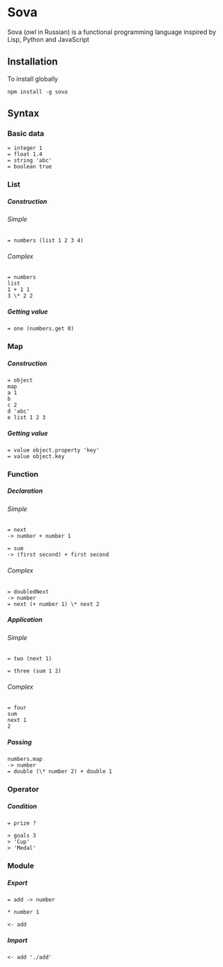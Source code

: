 # Sova

Sova (<i>owl</i> in Russian) is a functional programming language inspired by Lisp, Python and JavaScript

## Installation

To install globally

```
npm install -g sova
```

## Syntax

### Basic data

```
= integer 1
= float 1.4
= string 'abc'
= boolean true
```

### List

##### Construction

###### Simple

```
= numbers (list 1 2 3 4)
```

###### Complex

```
= numbers
list
1 + 1 1
3 \* 2 2
```

##### Getting value

```
= one (numbers.get 0)
```

### Map

##### Construction

```
= object
map
a 1
b
c 2
d 'abc'
e list 1 2 3
```

##### Getting value

```
= value object.property 'key'
= value object.key
```

### Function

##### Declaration

###### Simple

```
= next
-> number + number 1

= sum
-> (first second) + first second
```

###### Complex

```
= doubledNext
-> number
= next (+ number 1) \* next 2
```

##### Application

###### Simple

```
= two (next 1)

= three (sum 1 2)
```

###### Complex

```
= four
sum
next 1
2
```

##### Passing

```
numbers.map
-> number
= double (\* number 2) + double 1
```

### Operator

##### Condition

```
= prize ?

> goals 3
> 'Cup'
> 'Medal'
```

### Module

##### Export

```
= add -> number

* number 1

<- add
```

##### Import

```
<- add './add'
```

```

```
